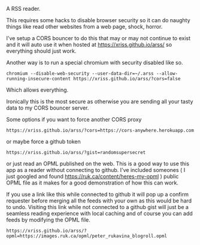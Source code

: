 
A RSS reader.

This requires some hacks to disable browser security so it can do 
naughty things like read other websites from a web page, shock, horror.

I've setup a CORS bouncer to do this that may or may not continue to 
exist and it will auto use it when hosted at 
https://xriss.github.io/arss/ so everything should just work.

Another way is to run a special chromium with security disabled like 
so.

	chromium --disable-web-security --user-data-dir=~/.arss --allow-running-insecure-content https://xriss.github.io/arss/?cors=false

Which allows everything.

Ironically this is the most secure as otherwise you are sending all 
your tasty data to my CORS bouncer server.


Some options if you want to force another CORS proxy

	https://xriss.github.io/arss/?cors=https://cors-anywhere.herokuapp.com
	
or maybe force a github token

	https://xriss.github.io/arss/?gist=randomsupersecret

or just read an OPML published on the web. This is a good way to use 
this app as a reader without connecting to github. I've included 
someones ( I just googled and found 
https://ruk.ca/content/heres-my-opml ) public OPML file as it makes for 
a good demonstration of how this can work.

If you use a link like this while connected to github it will pop up a 
confirm requester before merging all the feeds with your own as this 
would be hard to undo. Visiting this link while not connected to a 
github gist will just be a seamless reading experience with local 
caching and of course you can add feeds by modifying the OPML file.

	https://xriss.github.io/arss/?opml=https://images.ruk.ca/opml/peter_rukavina_blogroll.opml

